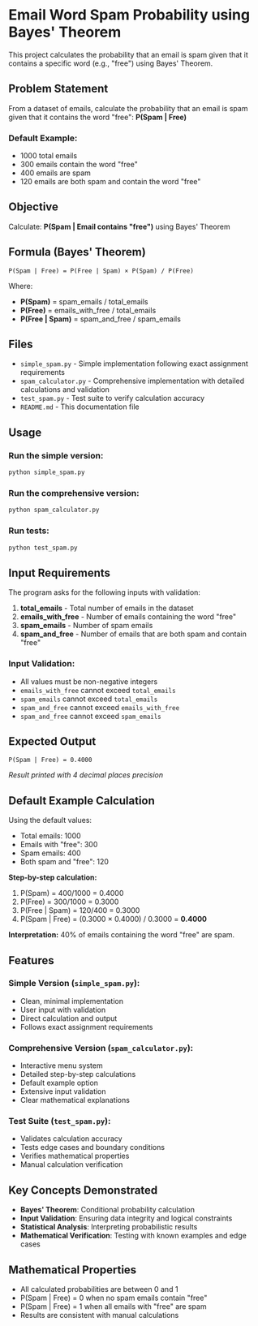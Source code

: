 # Email Word Spam Probability using Bayes' Theorem

This project calculates the probability that an email is spam given that it contains a specific word (e.g., "free") using Bayes' Theorem.

## Problem Statement

From a dataset of emails, calculate the probability that an email is spam given that it contains the word "free": **P(Spam | Free)**

### Default Example:

-   1000 total emails
-   300 emails contain the word "free"
-   400 emails are spam
-   120 emails are both spam and contain the word "free"

## Objective

Calculate: **P(Spam | Email contains "free")** using Bayes' Theorem

## Formula (Bayes' Theorem)

```
P(Spam | Free) = P(Free | Spam) × P(Spam) / P(Free)
```

Where:

-   **P(Spam)** = spam_emails / total_emails
-   **P(Free)** = emails_with_free / total_emails
-   **P(Free | Spam)** = spam_and_free / spam_emails

## Files

-   `simple_spam.py` - Simple implementation following exact assignment requirements
-   `spam_calculator.py` - Comprehensive implementation with detailed calculations and validation
-   `test_spam.py` - Test suite to verify calculation accuracy
-   `README.md` - This documentation file

## Usage

### Run the simple version:

```bash
python simple_spam.py
```

### Run the comprehensive version:

```bash
python spam_calculator.py
```

### Run tests:

```bash
python test_spam.py
```

## Input Requirements

The program asks for the following inputs with validation:

1. **total_emails** - Total number of emails in the dataset
2. **emails_with_free** - Number of emails containing the word "free"
3. **spam_emails** - Number of spam emails
4. **spam_and_free** - Number of emails that are both spam and contain "free"

### Input Validation:

-   All values must be non-negative integers
-   `emails_with_free` cannot exceed `total_emails`
-   `spam_emails` cannot exceed `total_emails`
-   `spam_and_free` cannot exceed `emails_with_free`
-   `spam_and_free` cannot exceed `spam_emails`

## Expected Output

```
P(Spam | Free) = 0.4000
```

_Result printed with 4 decimal places precision_

## Default Example Calculation

Using the default values:

-   Total emails: 1000
-   Emails with "free": 300
-   Spam emails: 400
-   Both spam and "free": 120

**Step-by-step calculation:**

1. P(Spam) = 400/1000 = 0.4000
2. P(Free) = 300/1000 = 0.3000
3. P(Free | Spam) = 120/400 = 0.3000
4. P(Spam | Free) = (0.3000 × 0.4000) / 0.3000 = **0.4000**

**Interpretation:** 40% of emails containing the word "free" are spam.

## Features

### Simple Version (`simple_spam.py`):

-   Clean, minimal implementation
-   User input with validation
-   Direct calculation and output
-   Follows exact assignment requirements

### Comprehensive Version (`spam_calculator.py`):

-   Interactive menu system
-   Detailed step-by-step calculations
-   Default example option
-   Extensive input validation
-   Clear mathematical explanations

### Test Suite (`test_spam.py`):

-   Validates calculation accuracy
-   Tests edge cases and boundary conditions
-   Verifies mathematical properties
-   Manual calculation verification

## Key Concepts Demonstrated

-   **Bayes' Theorem**: Conditional probability calculation
-   **Input Validation**: Ensuring data integrity and logical constraints
-   **Statistical Analysis**: Interpreting probabilistic results
-   **Mathematical Verification**: Testing with known examples and edge cases

## Mathematical Properties

-   All calculated probabilities are between 0 and 1
-   P(Spam | Free) = 0 when no spam emails contain "free"
-   P(Spam | Free) = 1 when all emails with "free" are spam
-   Results are consistent with manual calculations
